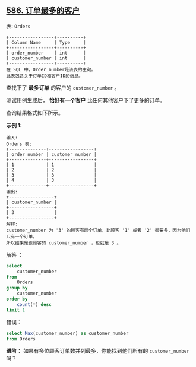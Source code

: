 ## [586. 订单最多的客户](https://leetcode.cn/problems/customer-placing-the-largest-number-of-orders/)



表: `Orders`

```
+-----------------+----------+
| Column Name     | Type     |
+-----------------+----------+
| order_number    | int      |
| customer_number | int      |
+-----------------+----------+
在 SQL 中，Order_number是该表的主键。
此表包含关于订单ID和客户ID的信息。
```

 

查找下了 **最多订单** 的客户的 `customer_number` 。

测试用例生成后， **恰好有一个客户** 比任何其他客户下了更多的订单。

查询结果格式如下所示。

 

**示例 1:**

```
输入: 
Orders 表:
+--------------+-----------------+
| order_number | customer_number |
+--------------+-----------------+
| 1            | 1               |
| 2            | 2               |
| 3            | 3               |
| 4            | 3               |
+--------------+-----------------+
输出: 
+-----------------+
| customer_number |
+-----------------+
| 3               |
+-----------------+
解释: 
customer_number 为 '3' 的顾客有两个订单，比顾客 '1' 或者 '2' 都要多，因为他们只有一个订单。
所以结果是该顾客的 customer_number ，也就是 3 。
```



解答 ：

```sql
select 
    customer_number
from 
    Orders 
group by 
    customer_number
order by 
    count(*) desc
limit 1
```



错误：

```sql
select Max(customer_number) as customer_number
from Orders 
```



**进阶：** 如果有多位顾客订单数并列最多，你能找到他们所有的 `customer_number` 吗？ 

